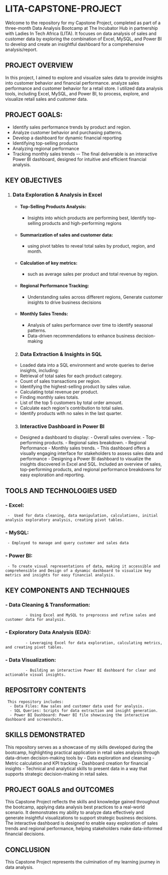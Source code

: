 # LITA-CAPSTONE-PROJECT
Welcome to the repository for my Capstone Project, completed as part of a three-month Data Analysis Bootcamp at The Incubator Hub in partnership with Ladies In Tech Africa (LITA). It focuses on data analysis of sales and customer data by exploring the combination of Excel, MySQL, and Power BI to develop and create an insightful dashboard for a comprehensive analysis/report.




## PROJECT OVERVIEW
In this project, I aimed to explore and visualize sales data to provide insights into customer behavior and financial performance. analyze sales performance and customer behavior for a retail store. I utilized data analysis tools, including Excel, MySQL, and Power BI, to process, explore, and visualize retail sales and customer data.

## PROJECT GOALS:
- Identify sales performance trends by product and region.
- Analyze customer behavior and purchasing patterns.
- Develop a dashboard for dynamic financial reporting
- Identifying top-selling products
- Analyzing regional performance
- Tracking monthly sales trends
-- The final deliverable is an interactive Power BI dashboard, designed for intuitive and efficient financial analysis.


## KEY OBJECTIVES
 1. ### Data Exploration & Analysis in Excel
    - #### Top-Selling Products Analysis:
        - Insights into which products are performing best, Identify top-selling products and high-performing regions
    - #### Summarization of sales and customer data:
        - using pivot tables to reveal total sales by product, region, and month.
    - #### Calculation of key metrics:
        - such as average sales per product and total revenue by region. 
    - #### Regional Performance Tracking:
        - Understanding sales across different regions, Generate customer insights to drive business decisions
    - #### Monthly Sales Trends:
        - Analysis of sales performance over time to identify seasonal patterns.
        - Data-driven recommendations to enhance business decision-making
      
    2. ### Data Extraction & Insights in SQL
      -  Loaded data into a SQL environment and wrote queries to derive insights, including:
      -  Retrieval of total sales for each product category.
      -  Count of sales transactions per region.
      -  Identifying the highest-selling product by sales value.
      -  Calculating total revenue per product.
      -  Finding monthly sales totals.
      -  List of the top 5 customers by total order amount.
      -  Calculate each region's contribution to total sales.
      -  Identify products with no sales in the last quarter.

     3. ### Interactive Dashboard in Power BI
      -	 Designed a dashboard to display:
              -  Overall sales overview.
              -  Top-performing products.
              -	 Regional sales breakdown.
              -	 Regional Performance
              -	 Monthly sales trends.
        - This dashboard offers a visually engaging interface for stakeholders to assess sales data and performance
        - Designing a Power BI dashboard to visualize the insights discovered in Excel and SQL.
        	Included an overview of sales, top-performing products, and regional performance breakdowns for easy exploration and reporting.

## TOOLS AND TECHNOLOGIES USED
###  - Excel: 
     -  Used for data cleaning, data manipulation, calculations, initial analysis exploratory analysis, creating pivot tables.
###  - MySQL: 
     - Employed to manage and query customer and sales data
###  -	Power BI: 
     - To create visual representations of data, making it accessible and comprehensible and Design of a dynamic dashboard to visualize key metrics and insights for easy financial analysis.

## KEY COMPONENTS AND TECHNIQUES
  ### - Data Cleaning & Transformation: 
             - Using Excel and MySQL to preprocess and refine sales and customer data for analysis.
  ### - Exploratory Data Analysis (EDA): 
             - Leveraging Excel for data exploration, calculating metrics, and creating pivot tables.
  ### - Data Visualization: 
             - Building an interactive Power BI dashboard for clear and actionable visual insights.

## REPOSITORY CONTENTS
     This repository includes:
      - Data Files: Raw sales and customer data used for analysis.  
      - SQL Queries: Scripts for data extraction and insight generation.
      - Power BI Dashboard: Power BI file showcasing the interactive dashboard and screenshots.
      
## SKILLS DEMONSTRATED
This repository serves as a showcase of my skills developed during the bootcamp, highlighting practical application in retail sales analysis through data-driven decision-making tools by 
      -	Data exploration and cleansing
      -	Metric calculation and KPI tracking
      -	Dashboard creation for financial insights
      -	Technical and analytical skills to present data in a way that supports strategic decision-making in retail sales.

## PROJECT GOALS and OUTCOMES
This Capstone Project reflects the skills and knowledge gained throughout the bootcamp, applying data analysis best practices to a real-world scenario. It demonstrates my  ability to analyze data effectively and generate insightful visualizations to support strategic business decisions. The interactive dashboard is designed to enable easy exploration of sales trends and regional performance, helping stakeholders make data-informed financial decisions.
    
## CONCLUSION
This Capstone Project represents the culmination of my learning journey in data analysis. 

